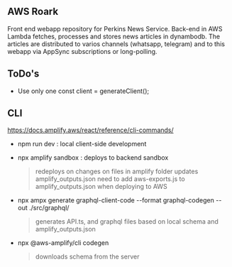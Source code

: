 ## AWS Roark
Front end webapp repository for Perkins News Service. Back-end in AWS Lambda fetches, processes and stores news articles in dynambodb. The articles are distributed to varios channels (whatsapp, telegram) and to this webapp via AppSync subscriptions or long-polling.

## ToDo's
- Use only one const client = generateClient<Schema>();


## CLI
https://docs.amplify.aws/react/reference/cli-commands/

- npm run dev : local client-side development

- npx amplify sandbox : deploys to backend sandbox
    > redeploys on changes on files in amplify folder
    > updates amplify_outputs.json
    > need to add aws-exports.js to amplify_outputs.json when deploying to AWS

- npx ampx generate graphql-client-code --format graphql-codegen --out ./src/graphql/ 
    > generates API.ts, and graphql files based on local schema and amplify_outputs.json

- npx @aws-amplify/cli codegen 
    > downloads schema from the server
